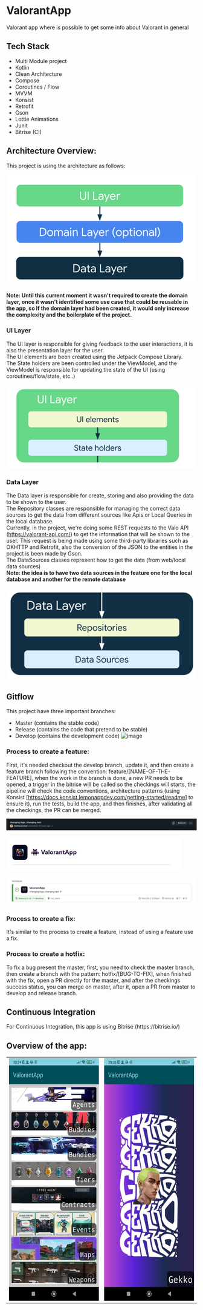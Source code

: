 # ValorantApp
Valorant app where is possible to get some info about Valorant in general

## Tech Stack

- Multi Module project
- Kotlin
- Clean Architecture
- Compose
- Coroutines / Flow
- MVVM
- Konsist
- Retrofit
- Gson
- Lottie Animations
- Junit
- Bitrise (CI)

## Architecture Overview:
This project is using the architecture as follows:
<p>
<img src="imgs/app_arch.png"/>  
</p>
<b>Note: Until this current moment it wasn't required to create the domain layer, once it wasn't identified some use case that could be reusable in the app, so If the domain layer had been created, it would only increase the complexity and the boilerplate of the project.</b>

### UI Layer
The UI layer is responsible for giving feedback to the user interactions, it is also the presentation layer for the user. 
</br> The UI elements are been created using the Jetpack Compose Library.
</br> The State holders are been controlled under the ViewModel, and the ViewModel is responsible for updating the state of the UI (using coroutines/flow/state, etc..)
<p>
<img src="imgs/ui_layer.png"/>  
</p>

### Data Layer
The Data layer is responsible for create, storing and also providing the data to be shown to the user.
</br> The Repository classes are responsible for managing the correct data sources to get the data from different sources like Apis or Local Queries in the local database.
</br> Currently, in the project, we're doing some REST requests to the Valo API (https://valorant-api.com/) to get the information that will be shown to the user. This request is being made using some third-party libraries such as OKHTTP and Retrofit, also the conversion of the JSON to the entities in the project is been made by Gson.
</br> The DataSources classes represent how to get the data (from web/local data sources)
</br> <b> Note: the idea is to have two data sources in the feature one for the local database and another for the remote database </b>
<p>
<img src="imgs/data_layer.png"/>  
</p>

## Gitflow
This project have three important branches:
- Master (contains the stable code)
- Release (contains the code that pretend to be stable)
- Develop (contains the development code)
![image](https://github.com/MatheusLima1/ValorantApp/assets/20291251/6484f724-ed2f-47ed-9b8e-97e5e20862a2)

### Process to create a feature:
First, it's needed checkout the develop branch, update it, and then create a feature branch following the convention: feature/[NAME-OF-THE-FEATURE], when the work in the branch is done, a new PR needs to be opened, a trigger in the bitrise will be called so the checkings will starts, the pipeline will check the code conventions, architecture patterns (using Konsist [https://docs.konsist.lemonappdev.com/getting-started/readme] to ensure it), run the tests, build the app, and then finishes, after validating all the checkings, the PR can be merged.

  <p>
    <img src="imgs/github-pipeline.png" alt="Github pipeline started" widht = 1024px/>
  </p>
  <p>
    <img src="imgs/bitrise-app-name.png" alt="Bitrise app name" widht = 1024px/>
  </p>
  <p>
    <img src="imgs/pipeline.png" alt="Pipeline name" widht = 1024px/>
  </p>

### Process to create a fix:
It's similar to the process to create a feature, instead of using a feature use a fix.

### Process to create a hotfix:
To fix a bug present the master, first, you need to check the master branch, then create a branch with the pattern: hotfix/[BUG-TO-FIX], when finished with the fix, open a PR directly for the master, and after the checkings success status, you can merge on master, after it, open a PR from master to develop and release branch.

## Continuous Integration
<p>For Continuous Integration, this app is using Bitrise (https://bitrise.io/)</p>

## Overview of the app:

<table>
  <tr>
    <td><img src="imgs/main.jpg" alt="Main Screen" height = 640px/></td>
    <td><img src="imgs/agentListFull.jpg" alt="Agent List" height = 640px/></td>
  </tr> 
</table>
